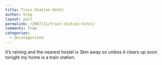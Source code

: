 ```yaml
---
title: Train Station Hotel
author: Greg
layout: post
permalink: /2007/11/train-station-hotel/
comments: True
categories:
  - Uncategorized
---
```

It&#8217;s raining and the nearest hostel is 3km away so unless it clears up soon tonight my home is a train station.